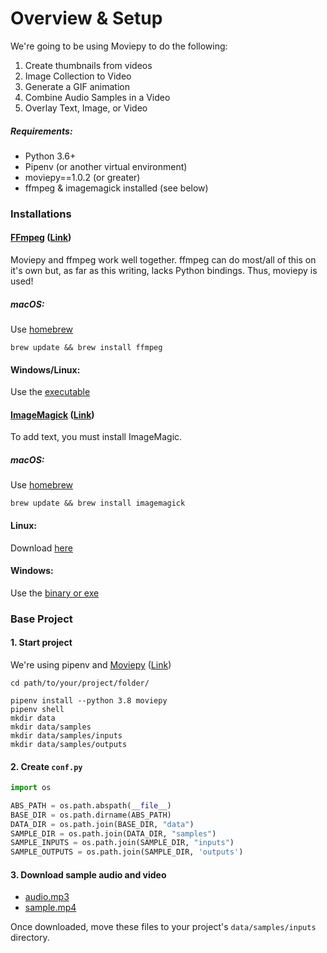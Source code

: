 # Overview & Setup

We're going to be using Moviepy to do the following:
1. Create thumbnails from videos
2. Image Collection to Video
3. Generate a GIF animation
4. Combine Audio Samples in a Video
5. Overlay Text, Image, or Video


##### Requirements:
- Python 3.6+
- Pipenv (or another virtual environment)
- moviepy==1.0.2 (or greater)
- ffmpeg & imagemagick installed (see below)



### Installations 

#### [FFmpeg](https://www.ffmpeg.org/download.html) ([Link](https://www.ffmpeg.org/download.html))
Moviepy and ffmpeg work well together. ffmpeg can do most/all of this on it's own but, as far as this writing, lacks Python bindings. Thus, moviepy is used!

##### macOS:

Use [homebrew](http://brew.sh)

```
brew update && brew install ffmpeg
```

#### Windows/Linux:
Use the [executable](https://www.ffmpeg.org/download.html)



#### [ImageMagick](https://imagemagick.org/script/download.php) ([Link](https://imagemagick.org/script/download.php))
To add text, you must install ImageMagic.

##### macOS:

Use [homebrew](http://brew.sh)

```
brew update && brew install imagemagick
```
#### Linux:
Download [here](https://imagemagick.org/script/download.php)

#### Windows:
Use the [binary or exe](https://imagemagick.org/script/download.php#windows)



### Base Project


#### 1. Start project
We're using pipenv and [Moviepy](https://zulko.github.io/moviepy/) ([Link](https://zulko.github.io/moviepy/))

```
cd path/to/your/project/folder/
```

```
pipenv install --python 3.8 moviepy
pipenv shell
mkdir data
mkdir data/samples
mkdir data/samples/inputs
mkdir data/samples/outputs
```


#### 2. Create `conf.py`

```python
import os

ABS_PATH = os.path.abspath(__file__)
BASE_DIR = os.path.dirname(ABS_PATH)
DATA_DIR = os.path.join(BASE_DIR, "data")
SAMPLE_DIR = os.path.join(DATA_DIR, "samples")
SAMPLE_INPUTS = os.path.join(SAMPLE_DIR, "inputs")
SAMPLE_OUTPUTS = os.path.join(SAMPLE_DIR, 'outputs')
```


#### 3. Download sample audio and video

- [audio.mp3](https://github.com/codingforentrepreneurs/30-Days-of-Python/raw/master/tutorial-reference/Day%2015/data/samples/inputs/audio.mp3)
- [sample.mp4](https://github.com/codingforentrepreneurs/30-Days-of-Python/raw/master/tutorial-reference/Day%2015/data/samples/inputs/sample.mp4)

Once downloaded, move these files to your project's `data/samples/inputs` directory.